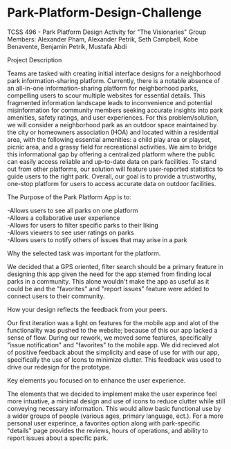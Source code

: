 # Park-Platform-Design-Challenge
TCSS 496 - Park Platform Design Activity for "The Visionaries"
Group Members: Alexander Pham, Alexander Petrik, Seth Campbell, Kobe Benavente, Benjamin Petrik, Mustafa Abdi

Project Description

  Teams are tasked with creating initial interface designs for a neighborhood park information-sharing platform. Currently, there is a notable absence of an all-in-one information-sharing platform for neighborhood parks, compelling users to scour multiple websites for essential details. This fragmented information landscape leads to inconvenience and potential 
misinformation for community members seeking accurate insights into park amenities, safety ratings, and user experiences. For this problem/solution, we will consider a neighborhood park as an outdoor space maintained by the city or homeowners association (HOA) and located within a residential area, with the following essential amenities: a child play area or playset, picnic area, and a grassy field for recreational activities. We aim to bridge this informational gap by offering a centralized platform where the public can easily access reliable and up-to-date data on park facilities. To stand out from other platforms, our solution will feature user-reported statistics to guide users to the right park. Overall, our goal is to provide a trustworthy, one-stop platform for users to access accurate data on outdoor facilities.

The Purpose of the Park Platform App is to:

  -Allows users to see all parks on one platform​  
  -Allows a collaborative user experience​  
  -Allows for users to filter specific parks to their liking​  
  -Allows viewers to see user ratings on parks  
  -Allows users to notify others of issues that may arise in a park  

Why the selected task was important for the platform.

  We decided that a GPS oriented, filter search should be a primary feature in designing this app given the need for the app stemed from finding local parks in a community. This alone wouldn't make the app as useful as it could be and the "favorites" and "report issues" feature were added to connect users to their community.

How your design reflects the feedback from your peers.

  Our first iteration was a light on features for the mobile app and alot of the functionality was pushed to the website; because of this our app lacked a sense of flow. During our rework, we moved some features, specifically "issue notification" and "favorites" to the mobile app. We did recieved alot of positive feedback about the simplicity and ease of use for with our app, specifically the use of Icons to minimize clutter. This feedback was used to drive our redesign for the prototype.
  
Key elements you focused on to enhance the user experience.

  The elements that we decided to implement make the user experince feel more intuative, a minimal design and use of icons to reduce clutter while still conveying necessary information. This would allow basic functional use by a wider groups of people (various ages, primary language, ect.). For a more personal user experince, a favorites option along with park-specific "details" page provides the reviews, hours of operations, and ability to report issues about a specific park.
